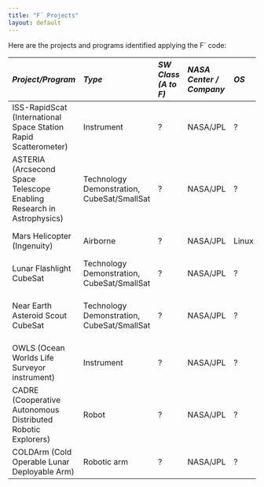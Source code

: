 ```yaml
---
title: "F´ Projects"
layout: default
---
```


Here are the projects and programs identified applying the F´ code:


|**_Project/Program_**| **_Type_** | **_SW Class (A to F)_** | **_NASA Center / Company_** | **_OS_** | **_HW Platform_** | **_Launch Date_**| **_Enf of Mission_** | **_Note_**| 
|:---|:---|:---|:---|:---|:---|:---|:---|:---| 
| ISS-RapidScat (International Space Station Rapid Scatterometer) | Instrument | ? | NASA/JPL | ? | ? |  Sep. 21, 2014 | Nov. 18, 2018 | [Mission](https://www.jpl.nasa.gov/missions/international-space-station-rapid-scatterometer-iss-rapidscat) - Target: Earth |
| ASTERIA (Arcsecond Space Telescope Enabling Research in Astrophysics) | Technology Demonstration, CubeSat/SmallSat | ? | NASA/JPL | ? | ? | Aug. 14, 2017 | End of Feb. 2020 | [Mission](https://www.jpl.nasa.gov/missions/arcsecond-space-telescope-enabling-research-in-astrophysics-asteria) - Target: Exoplanets |
| Mars Helicopter (Ingenuity) | Airborne | ? | NASA/JPL | Linux | Qualcomm’s Snapdragon 801 | Jul. 30, 2020 | Ongoing | [Mission](https://mars.nasa.gov/technology/helicopter/) - Target: Mars |
| Lunar Flashlight CubeSat | Technology Demonstration, CubeSat/SmallSat | ? | NASA/JPL | ? | ? | Dec. 11, 2022 |Ongoing | [Mission](https://www.jpl.nasa.gov/missions/lunar-flashlight) - Target: Moon |
| Near Earth Asteroid Scout CubeSat | Technology Demonstration, CubeSat/SmallSat | ? | NASA/JPL | ? | ? | Nov. 16, 2022 | Ongoing | [Mission](https://www.jpl.nasa.gov/missions/near-earth-asteroid-scout-neascout) - Target: Asteroids and Comets |
| OWLS (Ocean Worlds Life Surveyor instrument) | Instrument | ? | NASA/JPL | ? | ? | ? | ? | [Mission](https://ml.jpl.nasa.gov/projects/owls/owls.html) |
| CADRE (Cooperative Autonomous Distributed Robotic Explorers) | Robot | ? | NASA/JPL | ? | ? | ? | ? | [Mission](https://www.nasa.gov/directorates/spacetech/game_changing_development/projects/CADRE) |
| COLDArm (Cold Operable Lunar Deployable Arm) | Robotic arm | ? | NASA/JPL | ? | ? | ? | ? | [Mission](https://www.nasa.gov/feature/cold-operable-lunar-deployable-arm-coldarm/) |
